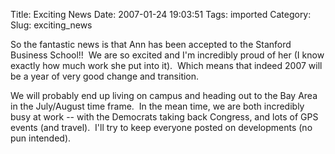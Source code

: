 Title: Exciting News
Date: 2007-01-24 19:03:51
Tags: imported
Category: 
Slug: exciting_news

<p>So the fantastic news is that Ann has been accepted to the Stanford Business School!!&nbsp; We are so excited and I'm incredibly proud of her (I know exactly how much work she put into it).&nbsp; Which means that indeed 2007 will be a year of very good change and transition.</p>
<p>We will probably end up living on campus and heading out to the Bay Area in the July/August time frame.&nbsp; In the mean time, we are both incredibly busy at work -- with the Democrats taking back Congress, and lots of GPS events (and travel).&nbsp; I'll try to keep everyone posted on developments (no pun intended).<br /></p>
<p><br /></p>
